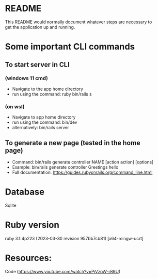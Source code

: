 # README

This README would normally document whatever steps are necessary to get the
application up and running.

# Some important CLI commands

## To start server in CLI
### (windows 11 cmd) 
  - Navigate to the app home directory
  - run using the command: ruby bin/rails s
### (on wsl)
  - Navigate to app home directory
  - run using the command: bin/dev
  - alternatively: bin/rails server

## To generate a new page (tested in the home page)
  - Command: bin/rails generate controller NAME [action action] [options]
  - Example: bin/rails generate controller Greetings hello
  - Full documentation: https://guides.rubyonrails.org/command_line.html

# Database
Sqlite

# Ruby version
ruby 3.1.4p223 (2023-03-30 revision 957bb7cb81) [x64-mingw-ucrt]

# Resources:
Code (https://www.youtube.com/watch?v=PjVzoW-rB9U)
